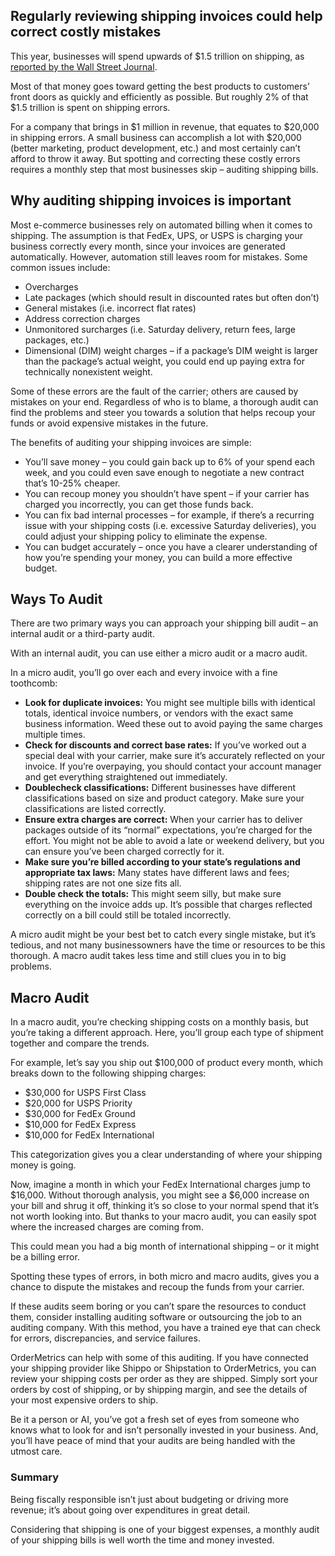 <h2 class="section-title" id="intro">Regularly reviewing shipping invoices could help correct costly mistakes</h2>
<div class="section-block">

This year, businesses will spend upwards of $1.5 trillion on shipping, as  [reported by the Wall Street Journal](https://www.wsj.com/articles/companies-are-spending-more-on-shipping-and-thats-not-changing-soon-1529413500).  

Most of that money goes toward getting the best products to customers’ front doors as quickly and efficiently as possible.  But roughly 2% of that $1.5 trillion is spent on shipping errors.  

For a company that brings in $1 million in revenue, that equates to $20,000 in shipping errors.  A small business can accomplish a lot with $20,000 (better marketing, product development, etc.) and most certainly can’t afford to throw it away.  But spotting and correcting these costly errors requires a monthly step that most businesses skip – auditing shipping bills.

</div>
<h2 class="section-title">Why auditing shipping invoices is important</h2>
<div class="section-block" id="why-audit">

Most e-commerce businesses rely on automated billing when it comes to shipping.  The assumption is that FedEx, UPS, or USPS is charging your business correctly every month, since your invoices are generated automatically.  However, automation still leaves room for mistakes.  Some common issues include:

* Overcharges
* Late packages (which should result in discounted rates but often don’t)
* General mistakes (i.e. incorrect flat rates)
* Address correction charges
* Unmonitored surcharges (i.e. Saturday delivery, return fees, large packages, etc.)
* Dimensional (DIM) weight charges – if a package’s DIM weight is larger than the package’s actual weight, you could end up paying extra for technically nonexistent weight.

Some of these errors are the fault of the carrier; others are caused by mistakes on your end.  Regardless of who is to blame, a thorough audit can find the problems and steer you towards a solution that helps recoup your funds or avoid expensive mistakes in the future.

The benefits of auditing your shipping invoices are simple: 

* You’ll save money – you could gain back up to 6% of your spend each week, and you could even save enough to negotiate a new contract that’s 10-25% cheaper.
* You can recoup money you shouldn’t have spent – if your carrier has charged you incorrectly, you can get those funds back.
* You can fix bad internal processes – for example, if there’s a recurring issue with your shipping costs (i.e. excessive Saturday deliveries), you could adjust your shipping policy to eliminate the expense.
* You can budget accurately – once you have a clearer understanding of how you’re spending your money, you can build a more effective budget.

</div>
<h2 class="section-title">Ways To Audit</h2>
<div class="section-block" id="ways-to-audit">

There are two primary ways you can approach your shipping bill audit – an internal audit or a third-party audit.

With an internal audit, you can use either a micro audit or a macro audit. 

In a micro audit, you’ll go over each and every invoice with a fine toothcomb:

* **Look for duplicate invoices:** You might see multiple bills with identical totals, identical invoice numbers, or vendors with the exact same business information. Weed these out to avoid paying the same charges multiple times.
* **Check for discounts and correct base rates:** If you’ve worked out a special deal with your carrier, make sure it’s accurately reflected on your invoice.  If you’re overpaying, you should contact your account manager and get everything straightened out immediately.
* **Doublecheck classifications:** Different businesses have different classifications based on size and product category. Make sure your classifications are listed correctly.
* **Ensure extra charges are correct:** When your carrier has to deliver packages outside of its “normal” expectations, you’re charged for the effort.  You might not be able to avoid a late or weekend delivery, but you can ensure you’ve been charged correctly for it.
* **Make sure you’re billed according to your state’s regulations and appropriate tax laws:** Many states have different laws and fees; shipping rates are not one size fits all.
* **Double check the totals:** This might seem silly, but make sure everything on the invoice adds up.  It’s possible that charges reflected correctly on a bill could still be totaled incorrectly.

A micro audit might be your best bet to catch every single mistake, but it’s tedious, and not many businessowners have the time or resources to be this thorough.  A macro audit takes less time and still clues you in to big problems.

</div>
<h2 class="section-title">Macro Audit</h2>
<div class="section-block" id="macro-audit">

In a macro audit, you’re checking shipping costs on a monthly basis, but you’re taking a different approach.  Here, you’ll group each type of shipment together and compare the trends. 

 For example, let’s say you ship out $100,000 of product every month, which breaks down to the following shipping charges:

* $30,000 for USPS First Class
* $20,000 for USPS Priority
* $30,000 for FedEx Ground
* $10,000 for FedEx Express
* $10,000 for FedEx International

This categorization gives you a clear understanding of where your shipping money is going.  

Now, imagine a month in which your FedEx International charges jump to $16,000.  Without thorough analysis, you might see a $6,000 increase on your bill and shrug it off, thinking it’s so close to your normal spend that it’s not worth looking into.  But thanks to your macro audit, you can easily spot where the increased charges are coming from.  

This could mean you had a big month of international shipping – or it might be a billing error.

Spotting these types of errors, in both micro and macro audits, gives you a chance to dispute the mistakes and recoup the funds from your carrier.  

If these audits seem boring or you can’t spare the resources to conduct them, consider installing auditing software or outsourcing the job to an auditing company. With this method, you have a trained eye that can check for errors, discrepancies, and service failures.  

OrderMetrics can help with some of this auditing. If you have connected your shipping provider like Shippo or Shipstation to OrderMetrics, you can review your shipping costs per order as they are shipped.  Simply sort your orders by cost of shipping, or by shipping margin, and see the details of your most expensive orders to ship. 

Be it a person or AI, you’ve got a fresh set of eyes from someone who knows what to look for and isn’t personally invested in your business.  And, you’ll have peace of mind that your audits are being handled with the utmost care.

<div id="summary">

### Summary
Being fiscally responsible isn’t just about budgeting or driving more revenue; it’s about going over expenditures in great detail.  

Considering that shipping is one of your biggest expenses, a monthly audit of your shipping bills is well worth the time and money invested.
